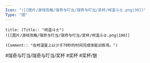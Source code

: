 ```yaml
---
Icon: "![[图片/游戏攻略/瑞奇与叮当/瑞奇与叮当/奖杯/柯温斗士.png|30]]"
Type: "银"
---
```

```ad-common-silver-trophy
title: (Title:: "柯温斗士")
![[图片/游戏攻略/瑞奇与叮当/瑞奇与叮当/奖杯/柯温斗士.png|100]]

(Comment:: "在柯温星上以少于70秒的时间完成体能训练场。")
```

#瑞奇与叮当/瑞奇与叮当/奖杯 #奖杯 #奖杯/银
